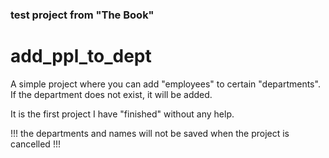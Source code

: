 ### test project from "The Book"
# add_ppl_to_dept
A simple project where you can add "employees" to certain "departments". If the department does not exist, it will be added.

It is the first project I have "finished" without any help.

!!! the departments and names will not be saved when the project is cancelled !!!
